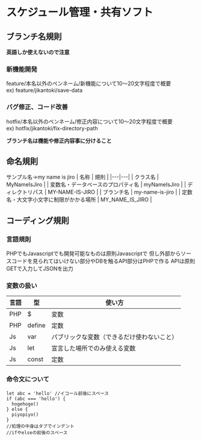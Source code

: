 # スケジュール管理・共有ソフト

## ブランチ名規則

**英語しか使えないので注意**

### 新機能開発

feature/本名以外のペンネーム/新機能について10～20文字程度で概要  
ex) feature/jikantoki/save-data

### バグ修正、コード改善

hotfix/本名以外のペンネーム/修正内容について10～20文字程度で概要  
ex) hotfix/jikantoki/fix-directory-path

**ブランチ名は機能や修正内容事に分けること**

## 命名規則

サンプル名→my name is jiro
| 名称 | 規則 |
|---|---|
| クラス名 | MyNameIsJiro |
| 変数名・データベースのプロパティ名 | myNameIsJiro |
| ディレクトリパス | MY-NAME-IS-JIRO |
| ブランチ名 | my-name-is-jiro |
| 定数名・大文字小文字に制限がかかる場所 | MY_NAME_IS_JIRO |

## コーディング規則

### 言語規則
PHPでもJavascriptでも開発可能なものは原則Javascriptで
但し外部からソースコードを見られてはいけない部分やDBを触るAPI部分はPHPで作る
APIは原則GETで入力してJSONを出力

### 変数の扱い

| 言語 | 型 | 使い方 |
|---|---|---|
| PHP | $ | 変数 |
| PHP | define | 定数 |
| Js | var | パブリックな変数（できるだけ使わないこと） |
| Js | let | 宣言した場所でのみ使える変数 |
| Js | const | 定数 |

### 命令文について

```
let abc = 'hello' //イコール前後にスペース
if (abc === 'hello') {
  hogehoge()
} else {
  piyopiyo()
}
//処理の中身はタブでインデント
//ifやelseの前後のスペース
```
